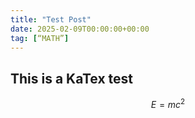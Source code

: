 ```yaml
---
title: "Test Post"
date: 2025-02-09T00:00:00+00:00
tag: [“MATH”]
---
```


## This is a KaTex test

$$E=mc^{2}$$